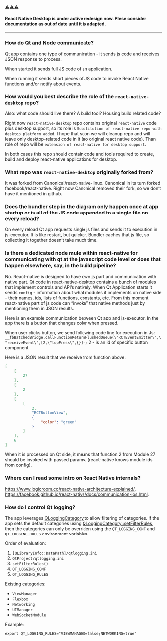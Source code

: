 :warning::warning::warning:
#### React Native Desktop is under active redesign now. Plese consider documentation as out of date until it is adapted.

---
### How do Qt and Node communicate?

Qt app contains one type of communication - it sends js code and receives JSON response to process.

When started it sends full JS code of an application.

When running it sends short pieces of JS code to invoke React Native functions and/or notify about events.

### How would you best describe the role of the `react-native-desktop` repo?

Also: what code should live there? A build tool? Housing build related code?

Right now `react-native-desktop` repo contains original `react-native` code plus desktop support, so its role is `Substitution of react-native repo with desktop platform added`.
I hope that soon we will cleanup repo and will leave only desktop-related code in it (no original react native code). Than role of repo will be `extension of react-native for desktop support`.

In both cases this repo should contain code and tools required to create, build and deploy react-native applications for desktop.

### What repo was `react-native-desktop` originally forked from?

It was forked from Canonical/react-native-linux. Canonical in its turn forked facebook/react-native. Right now Canonical removed their fork, so we don’t have it mentioned in github.

### Does the bundler step in the diagram only happen once at app startup or is all of the JS code appended to a single file on every reload?

On every reload Qt app requests single js files and sends it to execution in js-executor. It is like restart, but quicker. Bundler caches that js file, so collecting it together doesn’t take much time.

### Is there a dedicated node mule within react-native for communicating with qt at the javascript code level or does that happen elsewhere, say, in the build pipeline?

No. React-native is designed to have own js part and communication with native part.
Qt code in react-native-desktop contains a bunch of modules that implement controls and API’s natively.
When Qt Application starts it sends `config` - information about what modules it implements on native side - their names, ids, lists of functions, constants, etc. From this moment react-native part of js code can “invoke” that native methods just by mentioning them in JSON results.

Here is an example communication between Qt app and js-executor. In the app there is a button that changes color when pressed.

When user clicks button, we send following code line for execution in Js:
`__fbBatchedBridge.callFunctionReturnFlushedQueue(\"RCTEventEmitter\",\"receiveEvent\",[2,\"topPress\",{}]);`
2 - is an id of specific button component

Here is a JSON result that we receive from function above:

```json
[
    [
        27
    ],
    [
        2
    ],
    [
        [
            2,
            "RCTButtonView",
            {
                "color": "green"
            }
        ]
    ],
    6
]
```

When it is processed on Qt side, it means that function 2 from Module 27 should be invoked with passed params. (react-native knows module ids from config).

### Where can I read some intro on React Native internals?

https://www.logicroom.co/react-native-architecture-explained/, https://facebook.github.io/react-native/docs/communication-ios.html.

### How do I control Qt logging?

The app leverages [QLoggingCategory](http://doc.qt.io/qt-5/qloggingcategory.html#configuring-categories) to allow filtering of categories. If the app sets the default categories using [QLoggingCategory::setFilterRules](http://doc.qt.io/qt-5/qloggingcategory.html#setFilterRules), then the categories can only be overriden using the `QT_LOGGING_CONF` and `QT_LOGGING_RULES` environment variables.

Order of evaluation:

1. `[QLibraryInfo::DataPath]/qtlogging.ini`
1. `QtProject/qtlogging.ini`
1. `setFilterRules()`
1. `QT_LOGGING_CONF`
1. `QT_LOGGING_RULES`

Existing categories:

- `ViewManager`
- `Flexbox`
- `Networking`
- `UIManager`
- `WebSocketModule`

Example:

```shell
export QT_LOGGING_RULES="VIEWMANAGER=false;NETWORKING=true"
```
